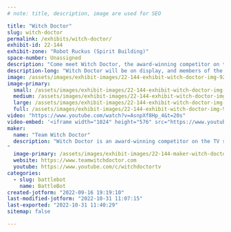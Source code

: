 ```yaml
---
# note: title, description, image are used for SEO

title: "Witch Doctor"
slug: witch-doctor
permalink: /exhibits/witch-doctor/
exhibit-id: 22-144
exhibit-zone: "Robot Ruckus (Spirit Building)"
space-number: Unassigned
description: "Come meet Witch Doctor, the award-winning competitor on the TV show BattleBots!"
description-long: "Witch Doctor will be on display, and members of the team will be available to meet and greet. Come say hi!"
image: /assets/images/exhibit-images/22-144-exhibit-witch-doctor-img-9299-large.JPG
image-primary: 
  small: /assets/images/exhibit-images/22-144-exhibit-witch-doctor-img-9299-small.JPG
  medium: /assets/images/exhibit-images/22-144-exhibit-witch-doctor-img-9299-medium.JPG
  large: /assets/images/exhibit-images/22-144-exhibit-witch-doctor-img-9299-large.JPG
  full: /assets/images/exhibit-images/22-144-exhibit-witch-doctor-img-9299-full.JPG
video: "https://www.youtube.com/watch?v=AsnpXf8Hp_4&t=20s"
video-embed: '<iframe width="1024" height="576" src="https://www.youtube.com/embed/AsnpXf8Hp_4?feature=oembed" frameborder="0" allow="accelerometer; autoplay; clipboard-write; encrypted-media; gyroscope; picture-in-picture" allowfullscreen title="Witch Doctor&#39;s Top Battles // BattleBots 2019"></iframe>'
maker: 
  name: "Team Witch Doctor"
  description: "Witch Doctor is an award-winning competitor on the TV show BattleBots. It weighs 250 pounds, and battles with its dual skull-shaped disks spinning at over 200 miles per hour! Witch Doctor has been a 2x BattleBots World Championship Finalist, 2x BattleBots Bounty Hunter Champion, BattleBots Golden Bolt Finalist, and BattleBots All-Stars Champion. Team Witch Doctor is a fan-favorite known for competing in their custom-made skeleton jackets and top hats. The South Florida team is an avid advocate of robotics education through combat robotics, and their Witch Doctor Junior educational program includes free YouTube video lessons to help new builders get started. You can learn more at www.teamwitchdoctor.com.
"
  image-primary: /assets/images/exhibit-images/22-144-maker-witch-doctor-2-witchdoctor-team-2021-medium.jpg
  website: https://www.teamwitchdoctor.com
  youtube: https://www.youtube.com/c/witchdoctortv
categories: 
  - slug: battlebot
    name: BattleBot
created-jotform: "2022-09-16 19:19:10"
last-modified-jotform: "2022-10-31 11:07:15"
last-exported: "2022-10-31 11:40:29"
sitemap: false

---
```


